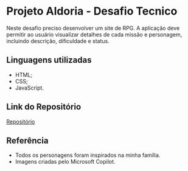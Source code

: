 # Projeto Aldoria - Desafio Tecnico

Neste desafio preciso desenvolver um site de RPG. 
A aplicação deve permitir ao usuário visualizar detalhes de cada missão e personagem, incluindo descrição, dificuldade e status.

## Linguagens utilizadas
- HTML;
- CSS;
- JavaScript.

##  Link do Repositório
 [Repositório](https://github.com/steffaneleal/Aldoria-DesafioTecnicoEstagio/)
 
 
## Referência
- Todos os personagens foram inspirados na minha família.
- Imagens criadas pelo Microsoft Copilot.


